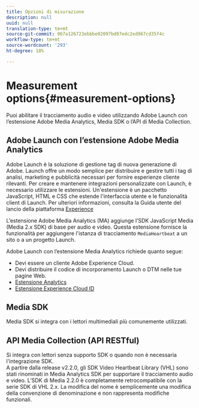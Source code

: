 ```yaml
---
title: Opzioni di misurazione
description: null
uuid: null
translation-type: tm+mt
source-git-commit: 967a126723ebbbe02097bd07edc2ed967cd35f4c
workflow-type: tm+mt
source-wordcount: '293'
ht-degree: 18%

---
```



# Measurement options{#measurement-options}

Puoi abilitare il tracciamento audio e video utilizzando Adobe Launch con l’estensione Adobe Media Analytics, Media SDK o l’API di Media Collection.

## Adobe Launch con l’estensione Adobe Media Analytics

Adobe Launch è la soluzione di gestione tag di nuova generazione di Adobe. Launch offre un modo semplice per distribuire e gestire tutti i tag di analisi, marketing e pubblicità necessari per fornire esperienze cliente rilevanti. Per creare e mantenere integrazioni personalizzate con Launch, è necessario utilizzare le estensioni. Un&#39;estensione è un pacchetto JavaScript, HTML e CSS che estende l&#39;interfaccia utente e le funzionalità client di Launch. Per ulteriori informazioni, consulta la Guida utente del lancio della piattaforma [Experience](https://docs.adobe.com/content/help/it-IT/launch/using/overview.html)

L’estensione Adobe Media Analytics (MA) aggiunge l’SDK JavaScript Media (Media 2.x SDK) di base per audio e video. Questa estensione fornisce la funzionalità per aggiungere l&#39;istanza di tracciamento `MediaHeartbeat` a un sito o a un progetto Launch.

Adobe Launch con l’estensione Media Analytics richiede quanto segue:
* Devi essere un cliente Adobe Experience Cloud.
* Devi distribuire il codice di incorporamento Launch o DTM nelle tue pagine Web.
* [Estensione Analytics](https://docs.adobe.com/content/help/it-IT/launch/using/extensions-ref/adobe-extension/analytics-extension/overview.html)
* [Estensione Experience Cloud ID](https://docs.adobe.com/content/help/it-IT/launch/using/extensions-ref/adobe-extension/id-service-extension/overview.html)

## Media SDK

Media SDK si integra con i lettori multimediali più comunemente utilizzati.

## API Media Collection (API RESTful)

Si integra con lettori senza supporto SDK o quando non è necessaria l&#39;integrazione SDK.<br>A partire dalla release v2.2.0, gli SDK Video Heartbeat Library (VHL) sono stati rinominati in Media Analytics SDK per supportare il tracciamento audio e video. L’SDK di Media 2.2.0 è completamente retrocompatibile con la serie SDK di VHL 2.x. La modifica del nome è semplicemente una modifica della convenzione di denominazione e non rappresenta modifiche funzionali.
